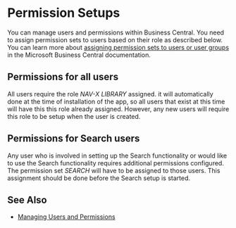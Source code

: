 # Permission Setups

You can manage users and permissions within Business Central. You need to assign permission sets to users based on their role as described below. You can learn more about [assigning permission sets to users or user groups](https://docs.microsoft.com/en-us/dynamics365/business-central/ui-how-users-permissions#to-assign-permission-sets-to-users-or-user-groups) in the Microsoft Business Central documentation.

## Permissions for all users

All users require the role *NAV-X LIBRARY* assigned. it will automatically done at the time of installation of the app, so all users that exist at this time will have this this role already assigned. However, any new users will require this role to be setup when the user is created.

## Permissions for Search users

Any user who is involved in setting up the Search functionality or would like to use the Search functionality requires additional permissions configured. The permission set *SEARCH* will have to be assigned to those users. This assignment should be done before the Search setup is started.

## See Also

- [Managing Users and Permissions](https://docs.microsoft.com/en-us/dynamics365/business-central/ui-how-users-permissions)
